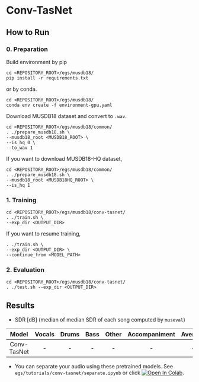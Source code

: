 # Conv-TasNet
## How to Run
### 0. Preparation
Build environment by pip
```
cd <REPOSITORY_ROOT>/egs/musdb18/
pip install -r requirements.txt
```
or by conda.
```
cd <REPOSITORY_ROOT>/egs/musdb18/
conda env create -f environment-gpu.yaml
```

Download MUSDB18 dataset and convert to `.wav`.
```
cd <REPOSITORY_ROOT>/egs/musdb18/common/
. ./prepare_musdb18.sh \
--musdb18_root <MUSDB18_ROOT> \
--is_hq 0 \
--to_wav 1
```
If you want to download MUSDB18-HQ dataset, 
```
cd <REPOSITORY_ROOT>/egs/musdb18/common/
. ./prepare_musdb18.sh \
--musdb18_root <MUSDB18HQ_ROOT> \
--is_hq 1
```

### 1. Training
```
cd <REPOSITORY_ROOT>/egs/musdb18/conv-tasnet/
. ./train.sh \
--exp_dir <OUTPUT_DIR>
```

If you want to resume training,
```
. ./train.sh \
--exp_dir <OUTPUT_DIR> \
--continue_from <MODEL_PATH>
```

### 2. Evaluation
```
cd <REPOSITORY_ROOT>/egs/musdb18/conv-tasnet/
. ./test.sh --exp_dir <OUTPUT_DIR>
```

## Results
- SDR [dB] (median of median SDR of each song computed by `museval`)

| Model | Vocals | Drums | Bass | Other | Accompaniment | Average | Note |
| :---: | :---: | :---: | :---: | :---: | :---: | :---: | :---: |
| Conv-TasNet | - | - | - | - | - | - | - |

- You can separate your audio using these pretrained models. See `egs/tutorials/conv-tasnet/separate.ipynb` or click [![Open In Colab](https://colab.research.google.com/assets/colab-badge.svg)](https://colab.research.google.com/github/tky823/DNN-based_source_separation/blob/main/egs/tutorials/conv-tasnet/separate.ipynb).